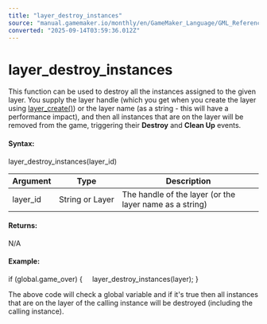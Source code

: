 ```yaml
---
title: "layer_destroy_instances"
source: "manual.gamemaker.io/monthly/en/GameMaker_Language/GML_Reference/Asset_Management/Rooms/General_Layer_Functions/layer_destroy_instances.htm"
converted: "2025-09-14T03:59:36.012Z"
---
```


# layer\_destroy\_instances

This function can be used to destroy all the instances assigned to the given layer. You supply the layer handle (which you get when you create the layer using [layer\_create()](layer_create.md)) or the layer name (as a string - this will have a performance impact), and then all instances that are on the layer will be removed from the game, triggering their **Destroy** and **Clean Up** events.

#### Syntax:

layer\_destroy\_instances(layer\_id)

| Argument | Type | Description |
| --- | --- | --- |
| layer_id | String or Layer | The handle of the layer (or the layer name as a string) |

#### Returns:

N/A

#### Example:

if (global.game\_over)
{
    layer\_destroy\_instances(layer);
}

The above code will check a global variable and if it's true then all instances that are on the layer of the calling instance will be destroyed (including the calling instance).